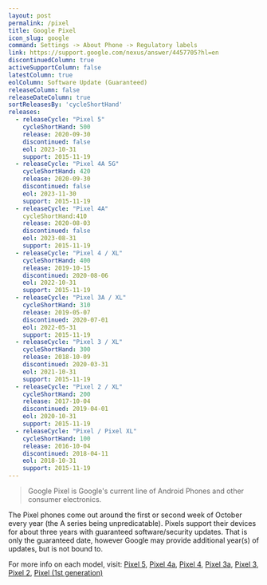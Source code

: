 ```yaml
---
layout: post
permalink: /pixel
title: Google Pixel
icon_slug: google
command: Settings -> About Phone -> Regulatory labels
link: https://support.google.com/nexus/answer/4457705?hl=en
discontinuedColumn: true
activeSupportColumn: false
latestColumn: true
eolColumn: Software Update (Guaranteed)
releaseColumn: false
releaseDateColumn: true
sortReleasesBy: 'cycleShortHand'
releases:
  - releaseCycle: "Pixel 5"
    cycleShortHand: 500
    release: 2020-09-30
    discontinued: false
    eol: 2023-10-31
    support: 2015-11-19
  - releaseCycle: "Pixel 4A 5G"
    cycleShortHand: 420
    release: 2020-09-30
    discontinued: false
    eol: 2023-11-30
    support: 2015-11-19
  - releaseCycle: "Pixel 4A"
    cycleShortHand:410
    release: 2020-08-03
    discontinued: false
    eol: 2023-08-31
    support: 2015-11-19
  - releaseCycle: "Pixel 4 / XL"
    cycleShortHand: 400
    release: 2019-10-15
    discontinued: 2020-08-06
    eol: 2022-10-31
    support: 2015-11-19
  - releaseCycle: "Pixel 3A / XL"
    cycleShortHand: 310
    release: 2019-05-07
    discontinued: 2020-07-01
    eol: 2022-05-31
    support: 2015-11-19
  - releaseCycle: "Pixel 3 / XL"
    cycleShortHand: 300
    release: 2018-10-09
    discontinued: 2020-03-31
    eol: 2021-10-31
    support: 2015-11-19
  - releaseCycle: "Pixel 2 / XL"
    cycleShortHand: 200
    release: 2017-10-04
    discontinued: 2019-04-01
    eol: 2020-10-31
    support: 2015-11-19
  - releaseCycle: "Pixel / Pixel XL"
    cycleShortHand: 100
    release: 2016-10-04
    discontinued: 2018-04-11
    eol: 2018-10-31
    support: 2015-11-19
---
```


> Google Pixel is Google's current line of Android Phones and other consumer electronics.

The Pixel phones come out around the first or second week of October every year (the A series being unpredicatable). Pixels support their devices for about three years with guaranteed software/security updates. That is only the guaranteed date, however Google may provide additional year(s) of updates, but is not bound to.

For more info on each model, visit: [Pixel 5](https://en.wikipedia.org/wiki/Pixel_5), [Pixel 4a](https://en.wikipedia.org/wiki/Pixel_4a), [Pixel 4](https://en.wikipedia.org/wiki/Pixel_4), [Pixel 3a](https://en.wikipedia.org/wiki/Pixel_3a), [Pixel 3](https://en.wikipedia.org/wiki/Pixel_3), [Pixel 2](https://en.wikipedia.org/wiki/Pixel_2), [Pixel (1st generation)](https://en.wikipedia.org/wiki/Pixel_(1st_generation))

